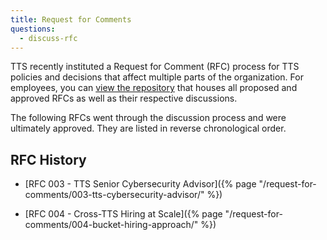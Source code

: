 ```yaml
---
title: Request for Comments
questions:
  - discuss-rfc
---
```


TTS recently instituted a Request for Comment (RFC) process for TTS policies and
decisions that affect multiple parts of the organization. For employees, you can
[view the repository](https://github.com/18F/tts-rfc) that houses all proposed
and approved RFCs as well as their respective discussions.

The following RFCs went through the discussion process and were ultimately
approved. They are listed in reverse chronological order.

## RFC History

- [RFC 003 - TTS Senior Cybersecurity
  Advisor]({% page "/request-for-comments/003-tts-cybersecurity-advisor/" %})

- [RFC 004 - Cross-TTS Hiring at
  Scale]({% page "/request-for-comments/004-bucket-hiring-approach/" %})
